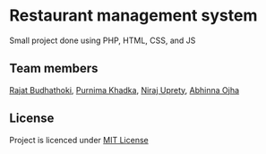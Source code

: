 # Restaurant management system
Small project done using PHP, HTML, CSS, and JS

## Team members
[Rajat Budhathoki](https://github.com/budhathokirajat), 
[Purnima Khadka](https://github.com/Purniiima), 
[Niraj Uprety](https://github.com/nirajuprety), 
[Abhinna Ojha](https://github.com/abhinnaojha013)

## License
Project is licenced under [MIT License](https://choosealicense.com/licenses/mit/)

